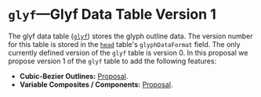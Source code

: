 # `glyf`—Glyf Data Table Version 1

The glyf data table ([`glyf`](https://docs.microsoft.com/en-us/typography/opentype/spec/glyf)) stores the glyph outline data.  The version number for this table is stored in the [`head`](https://docs.microsoft.com/en-us/typography/opentype/spec/head) table's `glyphDataFormat` field.  The only currently defined version of the `glyf` table is version 0.  In this proposal we propose version 1 of the `glyf` table to add the following features:

* **Cubic-Bezier Outlines:** [Proposal](glyf1-cubicOutlines.md).
* **Variable Composites / Components:** [Proposal](glyf1-varComposites.md).
